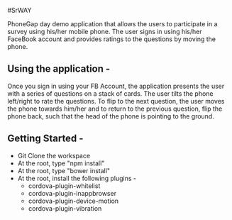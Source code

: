 #SrWAY

PhoneGap day demo application that allows the users to participate in a survey using his/her mobile phone.
The user signs in using his/her FaceBook account and provides ratings to the questions by moving the phone. 

## Using the application - 
Once you sign in using your FB Account, the application presents the user with a series of questions on a stack of cards. 
The user tilts the phone left/right to rate the questions.  To flip to the next question, the user moves the phone towards him/her and 
to return to the previous question, flip the phone back, such that the head of the phone is pointing to the ground. 

## Getting Started - 
* Git Clone the workspace
* At the root, type "npm install"
* At the root, type "bower install" 
* At the root, install the following plugins -
    * cordova-plugin-whitelist
    * cordova-plugin-inappbrowser
    * cordova-plugin-device-motion
    * cordova-plugin-vibration